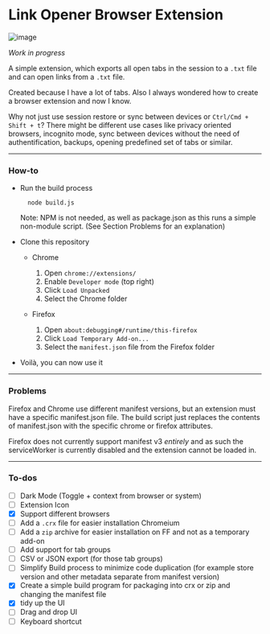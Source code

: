 # Link Opener Browser Extension

![image](https://github.com/user-attachments/assets/a9628c96-9142-4cda-aafc-8454ad1d20dd)


_Work in progress_

A simple extension, which exports all open tabs in the session to a `.txt` file and can open links from a `.txt` file.

Created because I have a lot of tabs. Also I always wondered how to create a browser extension and now I know.

Why not just use session restore or sync between devices or `Ctrl/Cmd + Shift + t`? There might be different use cases like privacy oriented browsers, incognito mode, sync between devices without the need of authentification, backups, opening predefined set of tabs or similar.

---

### How-to


- Run the build process

  ```
    node build.js
  ```
  Note: NPM is not needed, as well as package.json as this runs a simple non-module script. (See Section Problems for an explanation) 

-   Clone this repository

    -   Chrome

        1.  Open `chrome://extensions/`
        1.  Enable `Developer mode` (top right)
        1.  Click `Load Unpacked`
        1.  Select the Chrome folder

    -   Firefox
        1.  Open `about:debugging#/runtime/this-firefox`
        1.  Click `Load Temporary Add-on...`
        1.  Select the `manifest.json` file from the Firefox folder

-   Voilà, you can now use it

---

### Problems

Firefox and Chrome use different manifest versions, but an extension must have a specific manifest.json file. The build script just replaces the contents of manifest.json with the specific chrome or firefox attributes.

Firefox does not currently support manifest v3 _entirely_ and as such the serviceWorker is currently disabled and the extension cannot be loaded in. 

---

### To-dos

-   [ ] Dark Mode (Toggle + context from browser or system)
-   [ ] Extension Icon
-   [x] Support different browsers
-   [ ] Add a `.crx` file for easier installation Chromeium
-   [ ] Add a `zip` archive for easier installation on FF and not as a temporary add-on
-   [ ] Add support for tab groups
-   [ ] CSV or JSON export (for those tab groups)
-   [ ] Simplify Build process to minimize code duplication (for example store version and other metadata separate from manifest version)
-   [x] Create a simple build program for packaging into crx or zip and changing the manifest file
-   [x] tidy up the UI
-   [ ] Drag and drop UI
-   [ ] Keyboard shortcut
